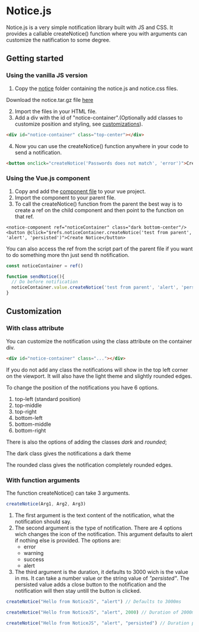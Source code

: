 # Notice.js

Notice.js is a very simple notification library built with JS and CSS. It provides a callable createNotice() function where you with arguments can customize the natification to some degree.

## Getting started

### Using the vanilla JS version

1. Copy the [notice](https://github.com/gustav-evensson/notice.js/tree/main/notice) folder containing the notice.js and notice.css files.

Download the notice.tar.gz file <a href="https://github.com/gustav-evensson/notice.js/blob/main/notice.tar.gz?raw=true" download>here</a>

2. Import the files in your HTML file.
3. Add a div with the id of "notice-container".(Optionally add classes to customize position and styling, see [customizations](https://github.com/gustav-evensson/notice.js#customization)).

```html
<div id="notice-container" class="top-center"></div>
```

4. Now you can use the createNotice() function anywhere in your code to send a notification.
```html
<button onclick="createNotice('Passwords does not match', 'error')">Create notice</button>
```

### Using the Vue.js component

1. Copy and add the [component file](https://github.com/gustav-evensson/notice.js/blob/main/vue/noticeComponent.vue) to your vue project.
2. Import the component to your parent file.
3. To call the createNotice() function from the parent the best way is to create a ref on the child component and then point to the function on that ref.
```vue
<notice-component ref="noticeContainer" class="dark bottom-center"/>
<button @click="$refs.noticeContainer.createNotice('test from parent', 'alert', 'persisted')">Create Notice</button>
```
You can also access the ref from the script part of the parent file if you want to do something more thn just send th notification.
```js
const noticeContainer = ref()

function sendNotice(){
  // Do before notification
  noticeContainer.value.createNotice('test from parent', 'alert', 'persisted')
}
```

## Customization

### With class attribute

You can customize the notification using the class attribute on the container div.

```html
<div id="notice-container" class="..."></div>
```

If you do not add any class the notifications will show in the top left corner on the viewport. It will also have the light theme and slightly rounded edges. 

To change the position of the notifications you have 6 options.

1. top-left (standard position)
2. top-middle
3. top-right
4. bottom-left
5. bottom-middle
6. bottom-right

There is also the options of adding the classes *dark* and *rounded*;

The dark class gives the notifications a dark theme

The rounded class gives the notification completely rounded edges.

### With function arguments

The function createNotice() can take 3 arguments. 

```js
createNotice(Arg1, Arg2, Arg3)
```

1. The first argument is the text content of the notification, what the notification should say.
2. The second argument is the type of notification. There are 4 options wich changes the icon of the notification. This argument defaults to alert if nothing else is provided. The options are:
   * error
   * warning
   * success
   * alert
3. The third argument is the duration, it defaults to 3000 wich is the value in ms. It can take a number value or the string value of *"persisted"*. The persisted value adds a close button to the notification and the notification will then stay untill the button is clicked.


```js
createNotice("Hello from NoticeJS", "alert") // Defaults to 3000ms
```
```js
createNotice("Hello from NoticeJS", "alert", 2000) // Duration of 2000ms
```
```js
createNotice("Hello from NoticeJS", "alert", "persisted") // Duration persisted
```
